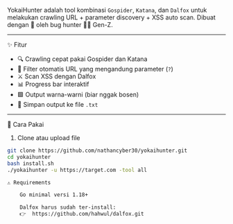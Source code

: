 YokaiHunter adalah tool kombinasi `Gospider`, `Katana`, dan `Dalfox` untuk melakukan crawling URL + parameter discovery + XSS auto scan. Dibuat dengan 💖 oleh bug hunter 👨‍💻 Gen-Z.

---

✨ Fitur
- 🔍 Crawling cepat pakai Gospider dan Katana
- 📎 Filter otomatis URL yang mengandung parameter (`?`)
- ⚔️ Scan XSS dengan Dalfox
- 📊 Progress bar interaktif
- 🟩 Output warna-warni (biar nggak bosen)
- 📁 Simpan output ke file `.txt`

---

🚀 Cara Pakai

 1. Clone atau upload file
```bash
git clone https://github.com/nathancyber30/yokaihunter.git
cd yokaihunter
bash install.sh
./yokaihunter -u https://target.com -tool all

⚠️ Requirements

	Go minimal versi 1.18+

	Dalfox harus sudah ter-install:
	👉  https://github.com/hahwul/dalfox.git
